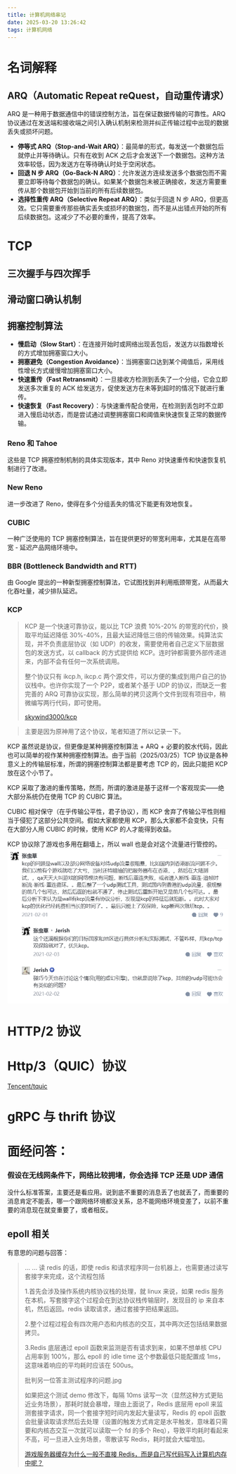 ```yaml
---
title: 计算机网络串记
date: 2025-03-20 13:26:42
tags: 计算机网络
---
```

# 名词解释
## ARQ（Automatic Repeat reQuest，自动重传请求）
ARQ 是一种用于数据通信中的错误控制方法，旨在保证数据传输的可靠性。ARQ 协议通过在发送端和接收端之间引入确认机制来检测并纠正传输过程中出现的数据丢失或损坏问题。
- **停等式 ARQ（Stop-and-Wait ARQ）**：最简单的形式，每发送一个数据包后就停止并等待确认。只有在收到 ACK 之后才会发送下一个数据包。这种方法效率较低，因为发送方在等待确认时处于空闲状态。  
- **回退 N 步 ARQ（Go-Back-N ARQ）**：允许发送方连续发送多个数据包而不需要立即等待每个数据包的确认。如果某个数据包未被正确接收，发送方需要重传从那个数据包开始到当前的所有后续数据包。
- **选择性重传 ARQ（Selective Repeat ARQ）**：类似于回退 N 步 ARQ，但更高效。它只需要重传那些确实丢失或损坏的数据包，而不是从出错点开始的所有后续数据包。这减少了不必要的重传，提高了效率。

# TCP
## 三次握手与四次挥手

## 滑动窗口确认机制

## 拥塞控制算法
- **慢启动（Slow Start）**：在连接开始时或网络出现丢包后，发送方以指数增长的方式增加拥塞窗口大小。
- **拥塞避免（Congestion Avoidance）**：当拥塞窗口达到某个阈值后，采用线性增长方式缓慢增加拥塞窗口大小。
- **快速重传（Fast Retransmit）**：一旦接收方检测到丢失了一个分组，它会立即发送多次重复的 ACK 给发送方，促使发送方在未等到超时的情况下就进行重传。
- **快速恢复（Fast Recovery）**：与快速重传配合使用，在检测到丢包时不立即进入慢启动状态，而是尝试通过调整拥塞窗口和阈值来快速恢复正常的数据传输。

### Reno 和 Tahoe
这些是 TCP 拥塞控制机制的具体实现版本，其中 Reno 对快速重传和快速恢复机制进行了改进。

### New Reno
进一步改进了 Reno，使得在多个分组丢失的情况下能更有效地恢复。

### CUBIC
一种广泛使用的 TCP 拥塞控制算法，旨在提供更好的带宽利用率，尤其是在高带宽 - 延迟产品网络环境中。

### BBR (Bottleneck Bandwidth and RTT)
由 Google 提出的一种新型拥塞控制算法，它试图找到并利用瓶颈带宽，从而最大化吞吐量，减少排队延迟。

### KCP
> KCP 是一个快速可靠协议，能以比 TCP 浪费 10%-20% 的带宽的代价，换取平均延迟降低 30%-40%，且最大延迟降低三倍的传输效果。纯算法实现，并不负责底层协议（如 UDP）的收发，需要使用者自己定义下层数据包的发送方式，以 callback 的方式提供给 KCP。连时钟都需要外部传递进来，内部不会有任何一次系统调用。
> 
> 整个协议只有 ikcp.h, ikcp.c 两个源文件，可以方便的集成到用户自己的协议栈中。也许你实现了一个 P2P，或者某个基于 UDP 的协议，而缺乏一套完善的 ARQ 可靠协议实现，那么简单的拷贝这两个文件到现有项目中，稍微编写两行代码，即可使用。
>
> [skywind3000/kcp](https://github.com/skywind3000/kcp)

> 主要是因为原神用了这个协议，笔者知道了所以记录一下。

KCP 虽然说是协议，但更像是某种拥塞控制算法 + ARQ + 必要的胶水代码，因此也可以简单的视作某种拥塞控制算法。由于当前（2025/03/25）TCP 协议是各种意义上的传输层标准，所谓的拥塞控制算法都是要考虑 TCP 的，因此只能把 KCP 放在这个小节了。

KCP 采取了激进的重传策略，然而，所谓的激进是基于这样一个客观现实——绝大部分系统仍在使用 TCP 的 CUBIC 算法。

CUBIC 相对保守（在乎传输公平性，君子协议），而 KCP 舍弃了传输公平性则相当于侵犯了这部分公共空间。假如大家都使用 KCP，那么大家都不会变快，只有在大部分人用 CUBIC 的时候，使用 KCP 的人才能得到收益。

KCP 协议除了游戏也多用在翻墙上，所以 wall 也是会对这个流量进行管控的。
![KCP 现状](../img/interview-computer-network/KCP现状.png)

# HTTP/2 协议

# Http/3（QUIC）协议
[Tencent/tquic](https://github.com/Tencent/tquic/blob/develop/README-CN.md)



# gRPC 与 thrift 协议

# 面经问答：
### 假设在无线网条件下，网络比较拥堵，你会选择 TCP 还是 UDP 通信
没什么标准答案，主要还是看应用。说到底不重要的消息丢了也就丢了，而重要的消息肯定不能丢，哪一个跟网络环境都没关系，总不能网络环境变差了，以前不重要的消息现在就变重要了，或者相反。

## epoll 相关

有意思的问题与回答：
> ... ... 读 redis 的话，即使 redis 和请求程序同一台机器上，也需要通过读写套接字来完成，这个流程包括
> 
> 1.首先会涉及操作系统内核协议栈的处理，就 linux 来说，如果 redis 服务在本机，写套接字这个过程会在到达协议栈传输层时，发现目的 ip 来自本机，然后返回。redis 读取请求，通过套接字把结果返回。
> 
> 2.整个过程过程会有四次用户态和内核态的交互，其中两次还包括结果数据拷贝。
> 
> 3.Redis 底层通过 epoll 函数来监测是否有请求到来，如果不想单核 CPU 占用率到 100%，那么 epoll 的 idle time 这个参数最低只能配置成 1ms，这意味着响应的平均耗时应该在 500us。
>
> 批判另一位答主测试程序的问题.jpg
>
> 如果把这个测试 demo 修改下，每隔 10ms 读写一次（显然这种方式更贴近业务场景），那耗时就会暴增，理由上面说了，Redis 底层用 epoll 来监测套接字请求，同一个套接字短时间内发起大量读写，Redis 的 epoll 函数会批量读取请求然后去处理（设置的触发方式肯定是水平触发，意味着只需要和内核态交互一次就可以读取一个 fd 的多个 Req），导致平均耗时看起来不高，可一旦进入业务场景，零散读写 Redis，耗时就会大幅增加。
> 
> [游戏服务器缓存为什么一般不直接 Redis，而是自己写代码写入计算机内存中呢？](https://www.zhihu.com/question/595091316/answer/3039792939)